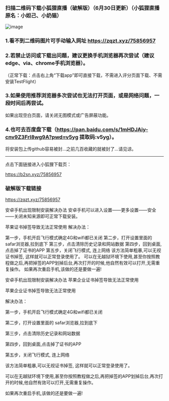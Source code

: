 ### 扫描二维码下载小狐狸直播（破解版）（6月30日更新）（小狐狸直播原名：小妲己、小奶猫）
![image](https://github.com/sachis00/1/blob/main/135livezq3.jpg)

### 1.看不到二维码图片可手动输入网址 https://zqzt.xyz/75856957

### 2.若禁止访问或下载出问题，建议更换手机浏览器再次尝试（建议edge、via、chrome手机浏览器）。
（正常下载：点击右上角“下载app”即可直接下载，不需进入评分页面下载、不需安装TestFlight）
### 3.如果使用推荐浏览器多次尝试也无法打开页面，或是网络问题，一段时间后再尝试。
如果出现空白页面，请关闭无图模式或广告屏蔽功能。

### 4.也可去百度盘下载（https://pan.baidu.com/s/1mHDJAiy-cnv9Z3FrI8wg9A?pwd=v5yg 提取码:v5yg）。
将安装包上传github容易被封...之前几百收藏的就被封了...请见谅。

_____________________________
点击下面链接进入小狐狸下载页：

https://b2sn.xyz/75856957

### 破解版下载链接
https://zqzt.xyz/75856957



安卓手机出现限制安装解决办法
安卓手机可以进入设置——更多设置——安全——关闭未知来源即可正常下载安装。


苹果证书掉签导致无法正常使用
解决办法：

第一步，手机开启飞行模式确定4G和wifi都已关闭
第二步，打开设置里面的 safar浏览器,拉到底下
第三步，点击清除历史记录和网站数据
第四步，回到桌面,点击掉了证书的APP
第五步，关闭飞行模式, 连上网络
该方法简单粗暴,可以无视证书掉签, 这样就可以正常登录使用了。
可以在无越狱环境下使用,甚至你按照教程做之后,再把掉签的APP划掉后台,再次打开的时候,他自然有效可以打开,无需重复操作。
如果再次重启手机,该做的还是要做一遍!

安卓手机出现限制安装解决办法
苹果企业证书掉签导致无法正常使用

苹果企业证书掉签导致无法正常使用

解决办法：

第一步，手机开启飞行模式确定4G和wifi都已关闭

第二步，打开设置里面的 safar浏览器,拉到底下

第三步，点击清除历史记录和网站数据

第四步，回到桌面,点击掉了证书的APP

第五步，关闭飞行模式, 连上网络

该方法简单粗暴,可以无视证书掉签, 这样就可以正常登录使用了。

可以在无越狱环境下使用,甚至你按照教程做之后,再把掉签的APP划掉后台,再次打开的时候,他自然有效可以打开,无需重复操作。

如果再次重启手机,该做的还是要做一遍!

